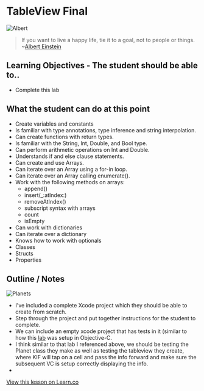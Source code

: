 # TableView Final

![Albert](http://i.imgur.com/ppc5nAG.jpg?1)  

> If you want to live a happy life, tie it to a goal, not to people or things. ~[Albert Einstein](https://en.wikipedia.org/wiki/Albert_Einstein)
 

## Learning Objectives - The student should be able to..

* Complete this lab


## What the student can do at this point 

* Create variables and constants
* Is familiar with type annotations, type inference and string interpolation.
* Can create functions with return types.
* Is familiar with the String, Int, Double, and Bool type.
* Can perform arithmetic operations on Int and Double.
* Understands if and else clause statements.
* Can create and use Arrays.
* Can iterate over an Array using a for-in loop.
* Can iterate over an Array calling enumerate().
* Work with the following methods on arrays:
	* append()
	* insert(_:atIndex:)
	* removeAtIndex()
	* subscript syntax with arrays
	* count
	* isEmpty
* Can work with dictionaries 
* Can iterate over a dictionary
* Knows how to work with optionals
* Classes
* Structs
* Properties

## Outline / Notes

![Planets](http://i.imgur.com/cqzETm8.png?1)

* I've included a complete Xcode project which they should be able to create from scratch.
* Step through the project and put together instructions for the student to complete.
* We can include an empty xcode project that has tests in it (similar to how this [lab](https://github.com/learn-co-curriculum/locationTrivia-TableViews) was setup in Objective-C.
* I think similar to that lab I referenced above, we should be testing the Planet class they make as well as testing the tableview they create, where KIF will tap on a cell and pass the info forward and make sure the subsequent VC is setup correctly displaying the info.
* 




<a href='https://learn.co/lessons/TableViewFinalLab' data-visibility='hidden'>View this lesson on Learn.co</a>
